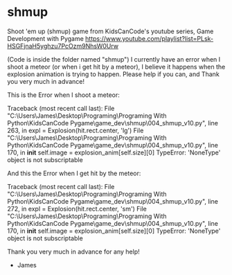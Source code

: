 # shmup
Shoot 'em up (shmup) game from KidsCanCode's youtube series, Game Development with Pygame 
https://www.youtube.com/playlist?list=PLsk-HSGFjnaH5yghzu7PcOzm9NhsW0Urw

(Code is inside the folder named "shmup")
I currently have an error when I shoot a meteor (or when i get hit by a meteor), I believe it happens when the explosion animation is trying to happen. Please help if you can, and Thank you very much in advance! 

This is the Error when I shoot a meteor: 

Traceback (most recent call last):
  File "C:\Users\James\Desktop\Programing\Programing With Python\KidsCanCode Pygame\game_dev\shmup\004_shmup_v10.py", line 263, in <module>
    expl = Explosion(hit.rect.center, 'lg')
  File "C:\Users\James\Desktop\Programing\Programing With Python\KidsCanCode Pygame\game_dev\shmup\004_shmup_v10.py", line 170, in __init__
    self.image = explosion_anim[self.size][0]
TypeError: 'NoneType' object is not subscriptable
  

And this the Error when I get hit by the meteor:

Traceback (most recent call last):
  File "C:\Users\James\Desktop\Programing\Programing With Python\KidsCanCode Pygame\game_dev\shmup\004_shmup_v10.py", line 272, in <module>
    expl = Explosion(hit.rect.center, 'sm')
  File "C:\Users\James\Desktop\Programing\Programing With Python\KidsCanCode Pygame\game_dev\shmup\004_shmup_v10.py", line 170, in __init__
    self.image = explosion_anim[self.size][0]
TypeError: 'NoneType' object is not subscriptable
  
  
  
  Thank you very much in advance for any help! 
  - James 

